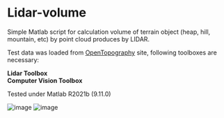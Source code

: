 # Lidar-volume
 Simple Matlab script for calculation volume of terrain object (heap, hill, mountain, etc) by point cloud produces by LIDAR.

 Test data was loaded from [OpenTopography](https://opentopography.org/) site, following toolboxes are necessary:
 
**Lidar Toolbox**  
**Computer Vision Toolbox**  

Tested under Matlab R2021b (9.11.0)  

![image](https://user-images.githubusercontent.com/6688301/145545595-1f822c89-c63f-4410-8cda-b5c2c2ea738d.png)
![image](https://user-images.githubusercontent.com/6688301/145545667-4c8ae9a1-f34b-48c2-a94c-5586970312f2.png)


